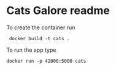 # Cats Galore readme

To create the container run 

     docker build -t cats .

To run the app type

    docker run -p 42000:5000 cats
    